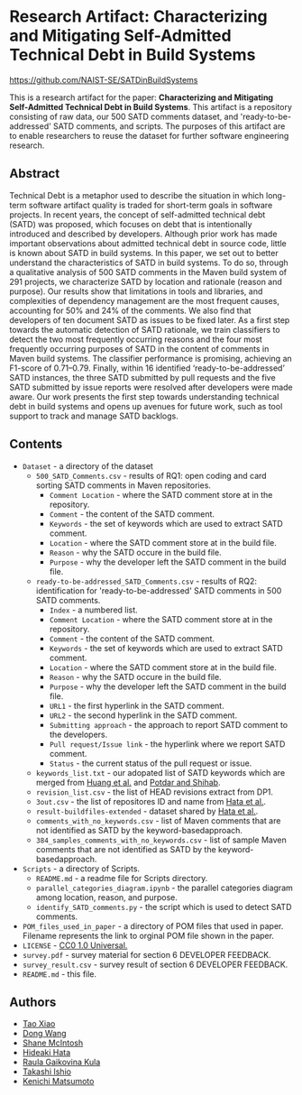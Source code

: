 # Research Artifact: Characterizing and Mitigating Self-Admitted Technical Debt in Build Systems

https://github.com/NAIST-SE/SATDinBuildSystems

This is a research artifact for the paper: **Characterizing and Mitigating Self-Admitted Technical Debt in Build Systems**. This artifact is a repository consisting of raw data, our 500 SATD comments dataset, and 'ready-to-be-addressed' SATD comments, and scripts. The purposes of this artifact are to enable researchers to reuse the dataset for further software engineering research.


## Abstract
Technical Debt is a metaphor used to describe the situation in which long-term software artifact quality is traded for short-term goals in software projects. In recent years, the concept of self-admitted technical debt (SATD) was proposed, which focuses on debt that is intentionally introduced and described by developers. Although prior work has made important observations about admitted technical debt in source code, little is known about SATD in build systems. In this paper, we set out to better understand the characteristics of SATD in build systems. To do so, through a qualitative analysis of 500 SATD comments in the Maven build system of 291 projects, we characterize SATD by location and rationale (reason and purpose). Our results show that limitations in tools and libraries, and complexities of dependency management are the most frequent causes, accounting for 50% and 24% of the comments. We also find that developers of ten document SATD as issues to be fixed later. As a first step towards the automatic detection of SATD rationale, we train classifiers to detect the two most frequently occurring reasons and the four most frequently occurring purposes of SATD in the content of comments in Maven build systems. The classifier performance is promising, achieving an F1-score of 0.71–0.79. Finally, within 16 identified ‘ready-to-be-addressed’ SATD instances, the three SATD submitted by pull requests and the five SATD submitted by issue reports were resolved after developers were made aware. Our work presents the first step towards understanding technical debt in build systems and opens up avenues for future work, such as tool support to track and manage SATD backlogs.

## Contents
* `Dataset` - a directory of the dataset
	* `500_SATD_Comments.csv` - results of RQ1: open coding and card sorting SATD comments in Maven repositories.
		* `Comment Location` - where the SATD comment store at in the repository.
		* `Comment` - the content of the SATD comment.
		* `Keywords` - the set of keywords which are used to extract SATD comment.
		* `Location` - where the SATD comment store at in the build file.
		* `Reason` - why the SATD occure in the build file.
		* `Purpose` - why the developer left the SATD comment in the build file.
	* `ready-to-be-addressed_SATD_Comments.csv` - results of RQ2: identification for 'ready-to-be-addressed' SATD comments in 500 SATD comments.
		* `Index` - a numbered list.
		* `Comment Location` - where the SATD comment store at in the repository.
		* `Comment` - the content of the SATD comment.
		* `Keywords` - the set of keywords which are used to extract SATD comment.
		* `Location` - where the SATD comment store at in the build file.
		* `Reason` - why the SATD occure in the build file.
		* `Purpose` - why the developer left the SATD comment in the build file.
		* `URL1` - the first hyperlink in the SATD comment.
		* `URL2` - the second hyperlink in the SATD comment.
		* `Submitting approach` - the approach to report SATD comment to the developers.
		* `Pull request/Issue link` - the hyperlink where we report SATD comment.
		* `Status` - the current status of the pull request or issue.
	* `keywords_list.txt` - our adopated list of SATD keywords which are merged from [Huang et al.](https://doi.org/10.1007/s10664-017-9522-4) and [Potdar and Shihab](https://doi.org/10.1109/ICSME.2014.31).
	* `revision_list.csv` - the list of HEAD revisions extract from DP1.
	* `3out.csv` - the list of repositores ID and name from [Hata et al.](https://doi.org/10.1109/ICSE.2019.00123).
	* `result-buildfiles-extended` - dataset shared by [Hata et al.](https://doi.org/10.1109/ICSE.2019.00123).
	* `comments_with_no_keywords.csv` - list of Maven comments that are not identified as SATD by the keyword-basedapproach.
	* `384_samples_comments_with_no_keywords.csv` - list of sample Maven comments that are not identified as SATD by the keyword-basedapproach.
* `Scripts` - a directory of Scripts.
	* `README.md` - a readme file for Scripts directory.
	* `parallel_categories_diagram.ipynb` - the parallel categories diagram among location, reason, and purpose.
	* `identify_SATD_comments.py` - the script which is used to detect SATD comments.
* `POM_files_used_in_paper` - a directory of POM files that used in paper. Filename represents the link to orginal POM file shown in the paper.
* `LICENSE` - [CC0 1.0 Universal.](https://creativecommons.org/publicdomain/zero/1.0/)
* `survey.pdf` - survey material for section 6 DEVELOPER FEEDBACK.
* `survey_result.csv` - survey result of section 6 DEVELOPER FEEDBACK.
* `README.md` - this file.
## Authors
- [Tao Xiao](https://tao-xiao.github.io/)
- [Dong Wang](https://dong-w.github.io/)
- [Shane McIntosh](http://shanemcintosh.org/)
- [Hideaki Hata](https://hideakihata.github.io/)
- [Raula Gaikovina Kula](https://raux.github.io/)
- [Takashi Ishio](https://takashi-ishio.github.io/)
- [Kenichi Matsumoto](https://matsumotokenichi.github.io/)
